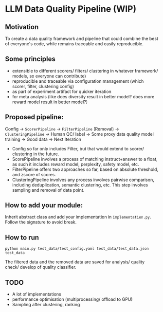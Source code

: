 # LLM Data Quality Pipeline (WIP)
## Motivation
To create a data quality framework and pipeline that could combine the best of everyone's code, while remains traceable and easily reproducible.

## Some principles
- extensible to different scorers/ filters/ clustering in whatever framework/ models, so everyone can contribute)
- reproducible and traceable via configuration management (which scorer, filter, clustering config)
- as part of experiment artifact for quicker iteration
- for meta analysis (like does diversity result in better model? does more reward model result in better model?)

## Proposed pipeline:
Config -> `ScorerPipeline` -> `FilterPipeline` (Removal) -> `ClusteringPipeline` -> Human QC/ label -> Some proxy data quality model training -> Good data -> Next Iteration

- Config so far only includes Filter, but that would extend to scorer/ clustering in the future.
- ScorePipeline involves a process of matching instruct+answer to a float, as such it includes reward model, perplexity, safety model, etc.
- FilterPipeline offers two approaches so far, based on absolute threshold, and zscore of scores.
- ClusteringPipeline involves any process involves pairwise comparison, including deduplication, semantic clustering, etc. This step involves sampling and removal of data point.

## How to add your module:
Inherit abstract class and add your implementation in `implementation.py`. Follow the signature to avoid break.

## How to run
```shell
python main.py test_data/test_config.yaml test_data/test_data.json test_data
```
The filtered data and the removed data are saved for analysis/ quality check/ develop of quality classifier.

## TODO
- A lot of implementations
- performance optimisation (multiprocessing/ offload to GPU)
- Sampling after clustering, ranking
